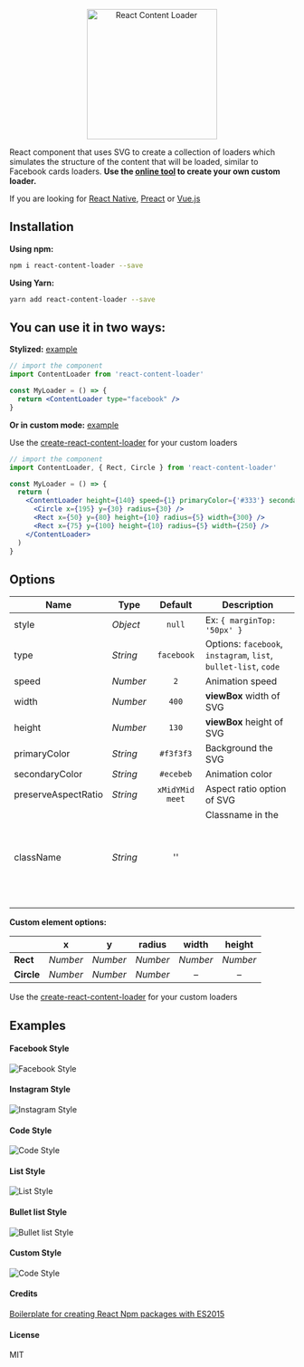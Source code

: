<p align="center">
  <img width="230px" src="https://user-images.githubusercontent.com/4838076/31404417-65822d5e-add2-11e7-90c3-ce8cded1a02e.gif" alt="React Content Loader" title="React Content Loader" />
</p>

React component that uses SVG to create a collection of loaders which simulates the structure of the
content that will be loaded, similar to Facebook cards loaders. **Use the
[online tool](https://github.com/danilowoz/create-react-content-loader) to create your own custom
loader.**

If you are looking for
[React Native](https://github.com/virusvn/react-native-svg-animated-linear-gradient),
[Preact](https://github.com/bonitasoft/preact-content-loader) or
[Vue.js](https://github.com/LucasLeandro1204/vue-content-loading)

## Installation

**Using npm:**

```sh
npm i react-content-loader --save
```

**Using Yarn:**

```sh
yarn add react-content-loader --save
```

## You can use it in two ways:

**Stylized:** [example](#facebook-style)

```jsx
// import the component
import ContentLoader from 'react-content-loader'

const MyLoader = () => {
  return <ContentLoader type="facebook" />
}
```

**Or in custom mode:** [example](#custom-style)

Use the [create-react-content-loader](https://github.com/danilowoz/create-react-content-loader) for
your custom loaders

```jsx
// import the component
import ContentLoader, { Rect, Circle } from 'react-content-loader'

const MyLoader = () => {
  return (
    <ContentLoader height={140} speed={1} primaryColor={'#333'} secondaryColor={'#999'}>
      <Circle x={195} y={30} radius={30} />
      <Rect x={50} y={80} height={10} radius={5} width={300} />
      <Rect x={75} y={100} height={10} radius={5} width={250} />
    </ContentLoader>
  )
}
```

## Options

| Name                | Type     |     Default     | Description                                                     |
| ------------------- | -------- | :-------------: | --------------------------------------------------------------- |
| style               | _Object_ |     `null`      | Ex: `{ marginTop: '50px' }`                                     |
| type                | _String_ |   `facebook`    | Options: `facebook`, `instagram`, `list`, `bullet-list`, `code` |
| speed               | _Number_ |       `2`       | Animation speed                                                 |
| width               | _Number_ |      `400`      | **viewBox** width of SVG                                        |
| height              | _Number_ |      `130`      | **viewBox** height of SVG                                       |
| primaryColor        | _String_ |    `#f3f3f3`    | Background the SVG                                              |
| secondaryColor      | _String_ |    `#ecebeb`    | Animation color                                                 |
| preserveAspectRatio | _String_ | `xMidYMid meet` | Aspect ratio option of SVG                                      |
| className           | _String_ |       ''        | Classname in the <svg />                                        |

**Custom element options:**

|            | x        | y        | radius   |  width   |  height  |
| ---------- | -------- | -------- | -------- | :------: | :------: |
| **Rect**   | _Number_ | _Number_ | _Number_ | _Number_ | _Number_ |
| **Circle** | _Number_ | _Number_ | _Number_ |    –     |    –     |

Use the [create-react-content-loader](https://github.com/danilowoz/create-react-content-loader) for
your custom loaders

## Examples

#### Facebook Style

![Facebook Style](https://cloud.githubusercontent.com/assets/4838076/22555575/3a90ecee-e94b-11e6-97df-8054e7297bd8.gif)

#### Instagram Style

![Instagram Style](https://cloud.githubusercontent.com/assets/4838076/22555637/749f9e26-e94b-11e6-84ff-83cd415c1eb9.gif)

#### Code Style

![Code Style](https://cloud.githubusercontent.com/assets/4838076/22555473/effa54c2-e94a-11e6-9128-9b608bcc69d9.gif)

#### List Style

![List Style](https://user-images.githubusercontent.com/2671660/27986068-7a0040d6-63f9-11e7-8e54-dcb220e42fd7.gif)

#### Bullet list Style

![Bullet list Style](https://user-images.githubusercontent.com/4838076/31998372-59817bac-b96e-11e7-8ef8-07f61670ee18.gif)

#### Custom Style

![Code Style](https://cloud.githubusercontent.com/assets/4838076/22760218/aa619f32-ee3c-11e6-9cd1-c4af9dd1278e.gif)

#### Credits

[Boilerplate for creating React Npm packages with ES2015](https://github.com/juliancwirko/react-npm-boilerplate)

#### License

MIT
